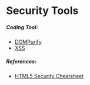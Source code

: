 # Security Tools

##### Coding Tool:

* [DOMPurify](https://github.com/cure53/DOMPurify)
* [XSS](http://jsxss.com/en/index.html)

##### References:

* [HTML5 Security Cheatsheet](https://html5sec.org/)




































 






